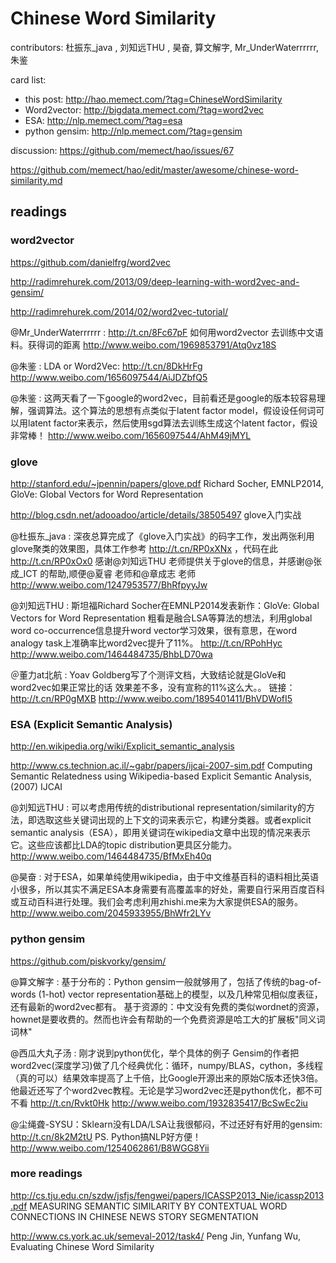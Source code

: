 # Chinese Word Similarity 
contributors: 杜振东_java , 刘知远THU , 昊奋, 算文解字,  Mr_UnderWaterrrrrr, 朱鉴

card list:  
 * this post: http://hao.memect.com/?tag=ChineseWordSimilarity
 * Word2vector: http://bigdata.memect.com/?tag=word2vec
 * ESA:  http://nlp.memect.com/?tag=esa
 * python gensim: http://nlp.memect.com/?tag=gensim

discussion:  https://github.com/memect/hao/issues/67

https://github.com/memect/hao/edit/master/awesome/chinese-word-similarity.md 


## readings
### word2vector
https://github.com/danielfrg/word2vec

http://radimrehurek.com/2013/09/deep-learning-with-word2vec-and-gensim/

http://radimrehurek.com/2014/02/word2vec-tutorial/

@Mr_UnderWaterrrrrr :
http://t.cn/8Fc67pF 如何用word2vector 去训练中文语料。获得词的距离
http://www.weibo.com/1969853791/Atq0vz18S

@朱鉴 :
LDA or Word2Vec: http://t.cn/8DkHrFg
http://www.weibo.com/1656097544/AiJDZbfQ5

@朱鉴 :
这两天看了一下google的word2vec，目前看还是google的版本较容易理解，强调算法。这个算法的思想有点类似于latent factor model，假设设任何词可以用latent factor来表示，然后使用sgd算法去训练生成这个latent factor，假设非常棒！
http://www.weibo.com/1656097544/AhM49jMYL

### glove 
http://stanford.edu/~jpennin/papers/glove.pdf  Richard Socher, EMNLP2014, GloVe: Global Vectors for Word Representation

http://blog.csdn.net/adooadoo/article/details/38505497 glove入门实战 

@杜振东_java :
深夜总算完成了《glove入门实战》的码字工作，发出两张利用glove聚类的效果图，具体工作参考 http://t.cn/RP0xXNx ，代码在此 http://t.cn/RP0xOx0   感谢@刘知远THU 老师提供关于glove的信息，并感谢@张成_ICT 的帮助,顺便@夏睿 老师和@章成志 老师
http://www.weibo.com/1247953577/BhRfpyyJw

@刘知远THU :
斯坦福Richard Socher在EMNLP2014发表新作：GloVe: Global Vectors for Word Representation 粗看是融合LSA等算法的想法，利用global word co-occurrence信息提升word vector学习效果，很有意思，在word analogy task上准确率比word2vec提升了11%。 http://t.cn/RPohHyc
http://www.weibo.com/1464484735/BhbLD70wa

＠董力at北航 :
Yoav Goldberg写了个测评文档，大致结论就是GloVe和word2vec如果正常比的话 效果差不多，没有宣称的11%这么大。。 链接：http://t.cn/RP0gMXB
http://www.weibo.com/1895401411/BhVDWofI5

### ESA (Explicit Semantic Analysis)

http://en.wikipedia.org/wiki/Explicit_semantic_analysis

http://www.cs.technion.ac.il/~gabr/papers/ijcai-2007-sim.pdf Computing Semantic Relatedness using Wikipedia-based Explicit Semantic Analysis, (2007) IJCAI


@刘知远THU : 
可以考虑用传统的distributional representation/similarity的方法，即选取这些关键词出现的上下文的词来表示它，构建分类器。或者explicit semantic analysis（ESA），即用关键词在wikipedia文章中出现的情况来表示它。这些应该都比LDA的topic distribution更具区分能力。
http://www.weibo.com/1464484735/BfMxEh40q

@昊奋 : 
对于ESA，如果单纯使用wikipedia，由于中文维基百科的语料相比英语小很多，所以其实不满足ESA本身需要有高覆盖率的好处，需要自行采用百度百科或互动百科进行处理。我们会考虑利用zhishi.me来为大家提供ESA的服务。
http://www.weibo.com/2045933955/BhWfr2LYv

### python gensim

https://github.com/piskvorky/gensim/

@算文解字 :
基于分布的：Python gensim一般就够用了，包括了传统的bag-of-words (1-hot) vector representation基础上的模型，以及几种常见相似度表征，还有最新的word2vec都有。
基于资源的：中文没有免费的类似wordnet的资源，hownet是要收费的。然而也许会有帮助的一个免费资源是哈工大的扩展板"同义词词林"

@西瓜大丸子汤 : 
刚才说到python优化，举个具体的例子 Gensim的作者把word2vec(深度学习)做了几个经典优化：循环，numpy/BLAS，cython，多线程（真的可以）结果效率提高了上千倍，比Google开源出来的原始C版本还快3倍。他最近还写了个word2vec教程。无论是学习word2vec还是python优化，都不可不看 http://t.cn/Rvkt0Hk
http://www.weibo.com/1932835417/BcSwEc2iu

@尘绳聋-SYSU：Sklearn没有LDA/LSA让我很郁闷，不过还好有好用的gensim: http://t.cn/8k2M2tU PS. Python搞NLP好方便！
http://www.weibo.com/1254062861/B8WGG8Yii


### more readings
http://cs.tju.edu.cn/szdw/jsfjs/fengwei/papers/ICASSP2013_Nie/icassp2013.pdf MEASURING SEMANTIC SIMILARITY BY CONTEXTUAL WORD CONNECTIONS IN CHINESE NEWS STORY SEGMENTATION


http://www.cs.york.ac.uk/semeval-2012/task4/  Peng Jin, Yunfang Wu,  Evaluating Chinese Word Similarity

